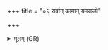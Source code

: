 +++
title = "०६ सर्वान् कामान् यमराज्ये"

+++
<details><summary>मूलम् (GR)</summary>

सर्वान् कामान् यमराज्ये  
वशा प्रददुषे दुहे ।  
अथाहुर् नारकं लोकं  
निरुन्धानस्य याचिताम् ॥
</details>